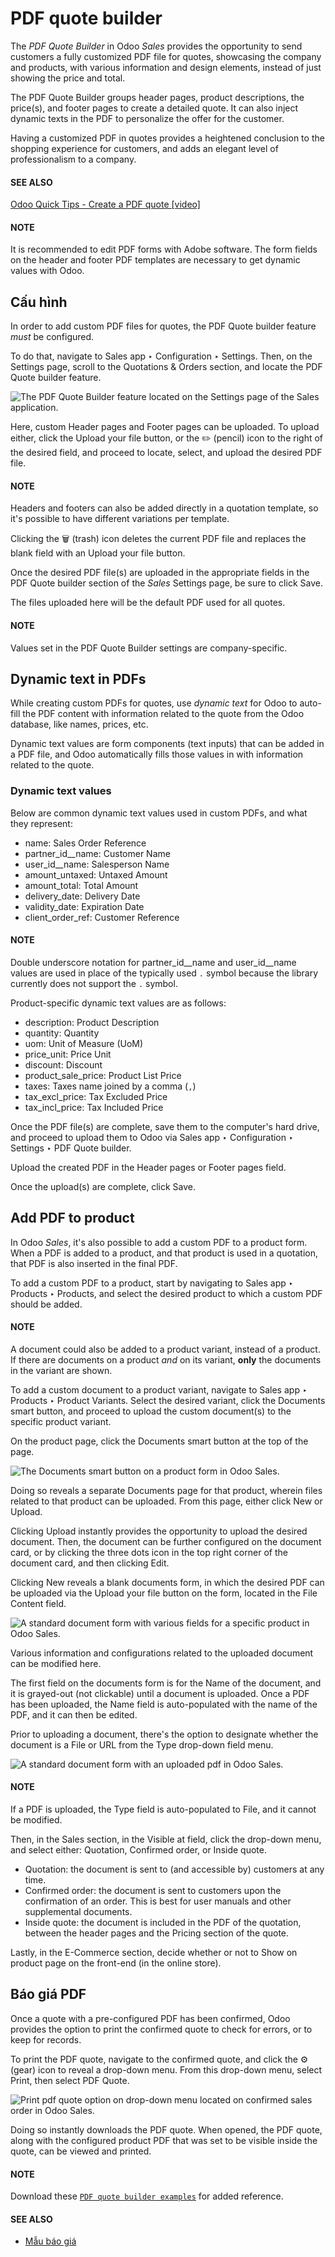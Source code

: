 # PDF quote builder

The *PDF Quote Builder* in Odoo *Sales* provides the opportunity to send customers a fully
customized PDF file for quotes, showcasing the company and products, with various information and
design elements, instead of just showing the price and total.

The PDF Quote Builder groups header pages, product descriptions, the price(s), and footer pages to
create a detailed quote. It can also inject dynamic texts in the PDF to personalize the offer for
the customer.

Having a customized PDF in quotes provides a heightened conclusion to the shopping experience for
customers, and adds an elegant level of professionalism to a company.

#### SEE ALSO
[Odoo Quick Tips - Create a PDF quote [video]](https://www.youtube.com/watch?v=tQNydBZt-VI)

#### NOTE
It is recommended to edit PDF forms with Adobe software. The form fields on the header and footer
PDF templates are necessary to get dynamic values with Odoo.

## Cấu hình

In order to add custom PDF files for quotes, the PDF Quote builder feature *must* be
configured.

To do that, navigate to Sales app ‣ Configuration ‣ Settings. Then, on the
Settings page, scroll to the Quotations & Orders section, and locate the
PDF Quote builder feature.

![The PDF Quote Builder feature located on the Settings page of the Sales application.](applications/sales/sales/send_quotations/pdf_quote_builder/pdf-quote-builder-feature.png)

Here, custom Header pages and Footer pages can be uploaded. To upload
either, click the Upload your file button, or the ✏️ (pencil) icon to the
right of the desired field, and proceed to locate, select, and upload the desired PDF file.

#### NOTE
Headers and footers can also be added directly in a quotation template, so it's possible to have
different variations per template.

Clicking the 🗑️ (trash) icon deletes the current PDF file and replaces the blank field
with an Upload your file button.

Once the desired PDF file(s) are uploaded in the appropriate fields in the PDF Quote
builder section of the *Sales* Settings page, be sure to click Save.

The files uploaded here will be the default PDF used for all quotes.

#### NOTE
Values set in the PDF Quote Builder settings are company-specific.

## Dynamic text in PDFs

While creating custom PDFs for quotes, use *dynamic text* for Odoo to auto-fill the PDF content with
information related to the quote from the Odoo database, like names, prices, etc.

Dynamic text values are form components (text inputs) that can be added in a PDF file, and Odoo
automatically fills those values in with information related to the quote.

### Dynamic text values

Below are common dynamic text values used in custom PDFs, and what they represent:

- name: Sales Order Reference
- partner_id_\_name: Customer Name
- user_id_\_name: Salesperson Name
- amount_untaxed: Untaxed Amount
- amount_total: Total Amount
- delivery_date: Delivery Date
- validity_date: Expiration Date
- client_order_ref: Customer Reference

#### NOTE
Double underscore notation for partner_id_\_name and user_id_\_name values
are used in place of the typically used `.` symbol because the library currently does not support
the `.` symbol.

Product-specific dynamic text values are as follows:

- description: Product Description
- quantity: Quantity
- uom: Unit of Measure (UoM)
- price_unit: Price Unit
- discount: Discount
- product_sale_price: Product List Price
- taxes: Taxes name joined by a comma (`,`)
- tax_excl_price: Tax Excluded Price
- tax_incl_price: Tax Included Price

Once the PDF file(s) are complete, save them to the computer's hard drive, and proceed to upload
them to Odoo via Sales app ‣ Configuration ‣ Settings ‣ PDF Quote builder.

Upload the created PDF in the Header pages or Footer pages field.

Once the upload(s) are complete, click Save.

## Add PDF to product

In Odoo *Sales*, it's also possible to add a custom PDF to a product form. When a PDF is added to a
product, and that product is used in a quotation, that PDF is also inserted in the final PDF.

To add a custom PDF to a product, start by navigating to Sales app ‣ Products ‣
Products, and select the desired product to which a custom PDF should be added.

#### NOTE
A document could also be added to a product variant, instead of a product. If there are documents
on a product *and* on its variant, **only** the documents in the variant are shown.

To add a custom document to a product variant, navigate to Sales app ‣ Products
‣ Product Variants. Select the desired variant, click the Documents smart button,
and proceed to upload the custom document(s) to the specific product variant.

On the product page, click the Documents smart button at the top of the page.

![The Documents smart button on a product form in Odoo Sales.](applications/sales/sales/send_quotations/pdf_quote_builder/documents-smart-button.png)

Doing so reveals a separate Documents page for that product, wherein files related to
that product can be uploaded. From this page, either click New or Upload.

Clicking Upload instantly provides the opportunity to upload the desired document. Then,
the document can be further configured on the document card, or by clicking the three dots icon in
the top right corner of the document card, and then clicking Edit.

Clicking New reveals a blank documents form, in which the desired PDF can be uploaded
via the Upload your file button on the form, located in the File Content
field.

![A standard document form with various fields for a specific product in Odoo Sales.](applications/sales/sales/send_quotations/pdf_quote_builder/blank-document-form.png)

Various information and configurations related to the uploaded document can be modified here.

The first field on the documents form is for the Name of the document, and it is
grayed-out (not clickable) until a document is uploaded. Once a PDF has been uploaded, the
Name field is auto-populated with the name of the PDF, and it can then be edited.

Prior to uploading a document, there's the option to designate whether the document is a
File or URL from the Type drop-down field menu.

![A standard document form with an uploaded pdf in Odoo Sales.](applications/sales/sales/send_quotations/pdf_quote_builder/document-form-uploaded-pdf.png)

#### NOTE
If a PDF is uploaded, the Type field is auto-populated to File, and it
cannot be modified.

Then, in the Sales section, in the Visible at field, click the drop-down
menu, and select either: Quotation, Confirmed order, or Inside
quote.

- Quotation: the document is sent to (and accessible by) customers at any time.
- Confirmed order: the document is sent to customers upon the confirmation of an order.
  This is best for user manuals and other supplemental documents.
- Inside quote: the document is included in the PDF of the quotation, between the header
  pages and the Pricing section of the quote.

Lastly, in the E-Commerce section, decide whether or not to Show on product
page on the front-end (in the online store).

## Báo giá PDF

Once a quote with a pre-configured PDF has been confirmed, Odoo provides the option to print the
confirmed quote to check for errors, or to keep for records.

To print the PDF quote, navigate to the confirmed quote, and click the ⚙️ (gear) icon to
reveal a drop-down menu. From this drop-down menu, select Print, then select
PDF Quote.

![Print pdf quote option on drop-down menu located on confirmed sales order in Odoo Sales.](applications/sales/sales/send_quotations/pdf_quote_builder/drop-down-print-pdf.png)

Doing so instantly downloads the PDF quote. When opened, the PDF quote, along with the configured
product PDF that was set to be visible inside the quote, can be viewed and printed.

#### NOTE
Download these [`PDF quote builder examples`](pdf_quote_builder/pdfquotebuilderexamples.zip) for added reference.

#### SEE ALSO
- [Mẫu báo giá](quote_template.md)
